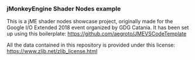 ### jMonkeyEngine Shader Nodes example
This is a jME shader nodes showcase project, originally made for the Google I/O Extended 2018 event organized by GDG Catania.
It has been set up using this boilerplate: https://github.com/aegroto/JMEVSCodeTemplate

All the data contained in this repository is provided under this license: https://www.zlib.net/zlib_license.html